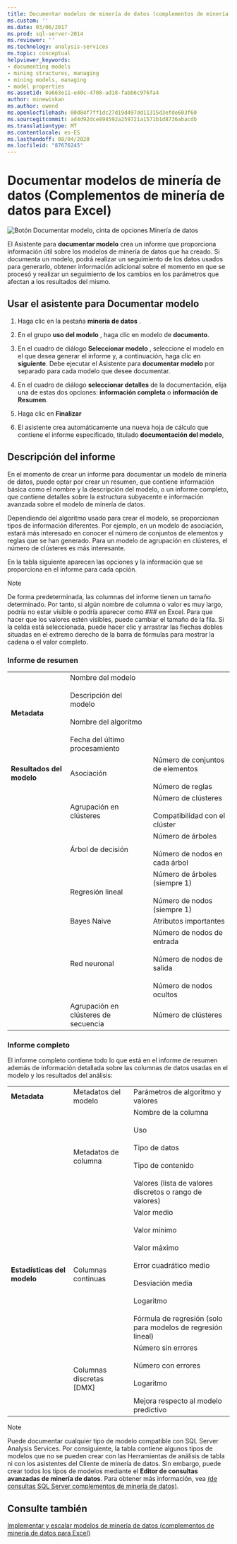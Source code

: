```yaml
---
title: Documentar modelos de minería de datos (complementos de minería de datos para Excel) | Microsoft Docs
ms.custom: ''
ms.date: 03/06/2017
ms.prod: sql-server-2014
ms.reviewer: ''
ms.technology: analysis-services
ms.topic: conceptual
helpviewer_keywords:
- documenting models
- mining structures, managing
- mining models, managing
- model properties
ms.assetid: 0a663e11-e40c-4708-ad18-fabb6c976fa4
author: minewiskan
ms.author: owend
ms.openlocfilehash: 00d84f7ff1dc27d19d497dd11315d3efde603f60
ms.sourcegitcommit: ad4d92dce894592a259721a1571b1d8736abacdb
ms.translationtype: MT
ms.contentlocale: es-ES
ms.lasthandoff: 08/04/2020
ms.locfileid: "87676245"
---
```

# <a name="documenting-mining-models-data-mining-add-ins-for-excel"></a>Documentar modelos de minería de datos (Complementos de minería de datos para Excel)
  ![Botón Documentar modelo, cinta de opciones Minería de datos](media/dmc-docmodel.gif "Botón Documentar modelo, cinta de opciones Minería de datos")  
  
 El Asistente para **documentar modelo** crea un informe que proporciona información útil sobre los modelos de minería de datos que ha creado. Si documenta un modelo, podrá realizar un seguimiento de los datos usados para generarlo, obtener información adicional sobre el momento en que se procesó y realizar un seguimiento de los cambios en los parámetros que afectan a los resultados del mismo.  
  
## <a name="using-the-document-model-wizard"></a>Usar el asistente para Documentar modelo  
  
1.  Haga clic en la pestaña **minería de datos** .  
  
2.  En el grupo **uso del modelo** , haga clic en modelo de **documento**.  
  
3.  En el cuadro de diálogo **Seleccionar modelo** , seleccione el modelo en el que desea generar el informe y, a continuación, haga clic en **siguiente**. Debe ejecutar el Asistente para **documentar modelo** por separado para cada modelo que desee documentar.  
  
4.  En el cuadro de diálogo **seleccionar detalles** de la documentación, elija una de estas dos opciones: **información completa** o **información de Resumen**.  
  
5.  Haga clic en **Finalizar**  
  
6.  El asistente crea automáticamente una nueva hoja de cálculo que contiene el informe especificado, titulado **documentación del modelo**,  
  
## <a name="understanding-the-report"></a>Descripción del informe  
 En el momento de crear un informe para documentar un modelo de minería de datos, puede optar por crear un resumen, que contiene información básica como el nombre y la descripción del modelo, o un informe completo, que contiene detalles sobre la estructura subyacente e información avanzada sobre el modelo de minería de datos.  
  
 Dependiendo del algoritmo usado para crear el modelo, se proporcionan tipos de información diferentes. Por ejemplo, en un modelo de asociación, estará más interesado en conocer el número de conjuntos de elementos y reglas que se han generado. Para un modelo de agrupación en clústeres, el número de clústeres es más interesante.  
  
 En la tabla siguiente aparecen las opciones y la información que se proporciona en el informe para cada opción.  
  
> [!NOTE]  
>  De forma predeterminada, las columnas del informe tienen un tamaño determinado. Por tanto, si algún nombre de columna o valor es muy largo, podría no estar visible o podría aparecer como ### en Excel. Para que hacer que los valores estén visibles, puede cambiar el tamaño de la fila. Si la celda está seleccionada, puede hacer clic y arrastrar las flechas dobles situadas en el extremo derecho de la barra de fórmulas para mostrar la cadena o el valor completo.  
  
### <a name="summary-report"></a>Informe de resumen  
  
||||  
|-|-|-|  
|**Metadata**|Nombre del modelo<br /><br /> Descripción del modelo<br /><br /> Nombre del algoritmo<br /><br /> Fecha del último procesamiento||  
|**Resultados del modelo**|Asociación|Número de conjuntos de elementos<br /><br /> Número de reglas|  
||Agrupación en clústeres|Número de clústeres<br /><br /> Compatibilidad con el clúster|  
||Árbol de decisión|Número de árboles<br /><br /> Número de nodos en cada árbol|  
||Regresión lineal|Número de árboles (siempre 1)<br /><br /> Número de nodos (siempre 1)|  
||Bayes Naive|Atributos importantes|  
||Red neuronal|Número de nodos de entrada<br /><br /> Número de nodos de salida<br /><br /> Número de nodos ocultos|  
||Agrupación en clústeres de secuencia|Número de clústeres|  
  
### <a name="complete-report"></a>Informe completo  
 El informe completo contiene todo lo que está en el informe de resumen además de información detallada sobre las columnas de datos usadas en el modelo y los resultados del análisis:  
  
||||  
|-|-|-|  
|**Metadata**|Metadatos del modelo|Parámetros de algoritmo y valores|  
||Metadatos de columna|Nombre de la columna<br /><br /> Uso<br /><br /> Tipo de datos<br /><br /> Tipo de contenido<br /><br /> Valores (lista de valores discretos o rango de valores)|  
|**Estadísticas del modelo**|Columnas continuas|Valor medio<br /><br /> Valor mínimo<br /><br /> Valor máximo<br /><br /> Error cuadrático medio<br /><br /> Desviación media<br /><br /> Logaritmo<br /><br /> Fórmula de regresión (solo para modelos de regresión lineal)|  
||Columnas discretas [DMX]|Número sin errores<br /><br /> Número con errores<br /><br /> Logaritmo<br /><br /> Mejora respecto al modelo predictivo|  
  
> [!NOTE]  
>  Puede documentar cualquier tipo de modelo compatible con SQL Server Analysis Services. Por consiguiente, la tabla contiene algunos tipos de modelos que no se pueden crear con las Herramientas de análisis de tabla ni con los asistentes del Cliente de minería de datos. Sin embargo, puede crear todos los tipos de modelos mediante el **Editor de consultas avanzadas de minería de datos**. Para obtener más información, vea [&#40;de consultas SQL Server complementos de minería de datos&#41;](query-sql-server-data-mining-add-ins.md).  
  
## <a name="see-also"></a>Consulte también  
 [Implementar y escalar modelos de minería de datos &#40;complementos de minería de datos para Excel&#41;](deploying-and-scaling-mining-models-data-mining-add-ins-for-excel.md)  
  
  
